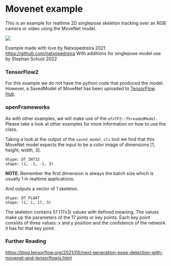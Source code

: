 # Movenet example
This is an example for realtime 2D singlepose skeleton tracking over an RGB camera or video using the MoveNet model.


![](../screenshot.png)


Example made with love by Natxopedreira 2021  
https://github.com/natxopedreira
With additions for singlepose model use by Stephan Schulz 2022


### TensorFlow2 
For this example we do not have the python code that produced the model. However, a SavedModel of MoveNet has been uploaded to [TensorFlow Hub](https://tfhub.dev).

### openFrameworks
As with other examples, we will make use of the `ofxTF2::ThreadedModel`. Please take a look at other examples for more information on how to use the class.

Taking a look at the output of the `saved_model_cli` tool we find that this MoveNet model expects the input to be a color image of dimensions [1, height, width, 3].
```shell
dtype: DT_INT32
shape: (1, -1, -1, 3)
```
__NOTE__: Remember the first dimension is always the batch size which is usually 1 in realtime applications.

And outputs a vector of 1 skeleton.
```shell
dtype: DT_FLOAT
shape: (1, 1, 17, 3)
```
The skeleton contains 51 (17x3) values with defined meaning. The values make up the parameters of the 17 joints or key points.
Each key point consists of three values: x and y position and the confidence of the network it has for that key point.

### Further Reading
https://blog.tensorflow.org/2021/05/next-generation-pose-detection-with-movenet-and-tensorflowjs.html
